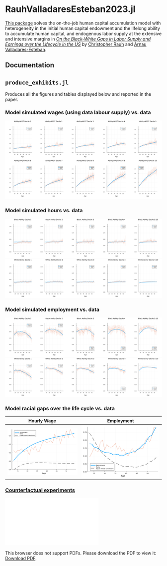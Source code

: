 # RauhValladaresEsteban2023.jl
[This package](https://github.com/drarnau/RauhValladaresEsteban2023) solves the on-the-job human capital accumulation model with heterogeneity in the initial human capital endowment and the lifelong ability to accumulate human capital, and endogenous labor supply at the extensive and intensive margins in [_On the Black-White Gaps in Labor Supply and Earnings over the Lifecycle in the US_](https://arnau.eu/RaceGap.pdf) by [Christopher Rauh](https://sites.google.com/site/econrauh/) and [Arnau Valladares-Esteban](https://arnau.eu/).

## Documentation

## `produce_exhibits.jl`
Produces all the figures and tables displayed below and reported in the paper.

### Model simulated wages (using data labour supply) vs. data
![](figures/mvsd_wage_dataLS.png)

### Model simulated hours vs. data
![](figures/mvsd_hours_Black.png)
![](figures/mvsd_hours_White.png)

### Model simulated employment vs. data
![](figures/mvsd_employed_Black.png)
![](figures/mvsd_employed_White.png)

### Model racial gaps over the life cycle vs. data
| Hourly Wage                   | Employment                        |
|:-----------------------------:|:---------------------------------:|
| ![](figures/mvsdcf_wage.png)  | ![](figures/mvsdcf_employed.png)  |

### [Counterfactual experiments](tables/counterfactuals.pdf)
<object data="tables/counterfactuals.pdf" type="application/pdf" width="100%">
    <embed src="tables/counterfactuals.pdf">
        <p>This browser does not support PDFs. Please download the PDF to view it: <a href="tables/counterfactuals.pdf">Download PDF</a>.</p>
    </embed>
</object>

